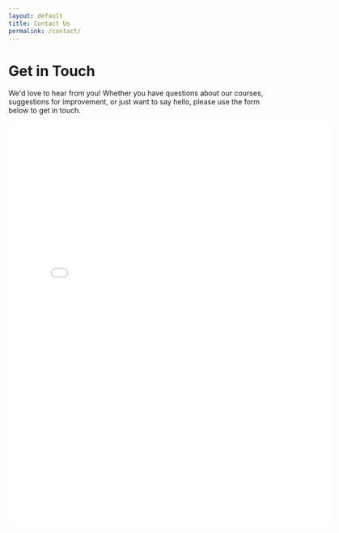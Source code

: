 ```yaml
---
layout: default
title: Contact Us
permalink: /contact/
---
```


# Get in Touch

We'd love to hear from you! Whether you have questions about our courses, suggestions for improvement, or just want to say hello, please use the form below to get in touch.

<iframe src="YOUR_GOOGLE_FORM_EMBED_URL" width="640" height="800" frameborder="0" marginheight="0" marginwidth="0">Loading…</iframe>
